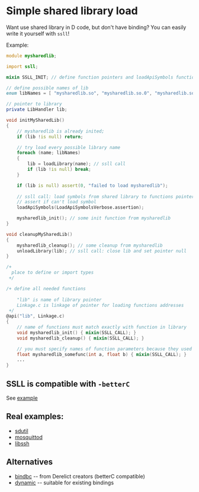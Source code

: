 #  Simple shared library load

Want use shared library in D code, but don't have binding?
You can easily write it yourself with `ssll`!

Example:

```d
module mysharedlib;

import ssll;

mixin SSLL_INIT; // define function pointers and loadApiSymbols function

// define possible names of lib
enum libNames = [ "mysharedlib.so", "mysharedlib.so.0", "mysharedlib.so.0.1", ];

// pointer to library
private LibHandler lib;

void initMySharedLib()
{
    // mysharedlib is already inited;
    if (lib !is null) return;

    // try load every possible library name
    foreach (name; libNames)
    {
        lib = loadLibrary(name); // ssll call
        if (lib !is null) break;
    }

    if (lib is null) assert(0, "failed to load mysharedlib");
    
    // ssll call: load symbols from shared library to functions pointers
    // assert if can't load symbol
    loadApiSymbols(LoadApiSymbolsVerbose.assertion);

    mysharedlib_init(); // some init function from mysharedlib
}

void cleanupMySharedLib()
{
    mysharedlib_cleanup(); // some cleanup from mysharedlib
    unloadLibrary(lib); // ssll call: close lib and set pointer null
}

/+
  place to define or import types
 +/

/+ define all needed functions
   
    "lib" is name of library pointer
    Linkage.c is linkage of pointer for loading functions addresses
 +/
@api("lib", Linkage.c)
{
    // name of functions must match exactly with function in library
    void mysharedlib_init() { mixin(SSLL_CALL); }
    void mysharedlib_cleanup() { mixin(SSLL_CALL); }

    // you must specify names of function parameters because they used in SSLL_CALL
    float mysharedlib_somefunc(int a, float b) { mixin(SSLL_CALL); }
    ...
}
```

## SSLL is compatible with `-betterC`

See [example](./example)

## Real examples:

* [sdutil](https://github.com/deviator/sdutil)
* [mosquittod](https://github.com/deviator/mosquittod)
* [libssh](https://github.com/deviator/libssh)

## Alternatives

* [bindbc](https://github.com/BindBC/bindbc-loader) -- from Derelict creators (betterC compatible)
* [dynamic](https://github.com/s-ludwig/dynamic) -- suitable for existing bindings